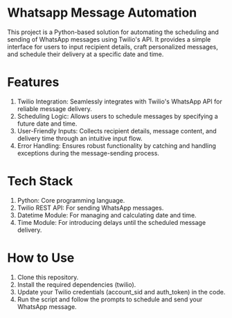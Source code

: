 # Whatsapp Message Automation
This project is a Python-based solution for automating the scheduling and sending of WhatsApp messages using Twilio's API. It provides a simple interface for users to input recipient details, craft personalized messages, and schedule their delivery at a specific date and time.

# Features
1. Twilio Integration: Seamlessly integrates with Twilio's WhatsApp API for reliable message delivery.
2. Scheduling Logic: Allows users to schedule messages by specifying a future date and time.
3. User-Friendly Inputs: Collects recipient details, message content, and delivery time through an intuitive input flow.
4. Error Handling: Ensures robust functionality by catching and handling exceptions during the message-sending process.
# Tech Stack
1. Python: Core programming language.
2. Twilio REST API: For sending WhatsApp messages.
3. Datetime Module: For managing and calculating date and time.
4. Time Module: For introducing delays until the scheduled message delivery.
# How to Use
1. Clone this repository.
2. Install the required dependencies (twilio).
3. Update your Twilio credentials (account_sid and auth_token) in the code.
4. Run the script and follow the prompts to schedule and send your WhatsApp message.
